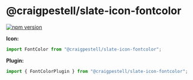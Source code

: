 # @craigpestell/slate-icon-fontcolor

[![npm version](https://badge.fury.io/js/%40canner%2Fslate-icon-fontcolor.svg)](https://badge.fury.io/js/%40canner%2Fslate-icon-fontcolor)

**Icon:**

```js
import FontColor from "@craigpestell/slate-icon-fontcolor";
```

**Plugin:**

```js
import { FontColorPlugin } from "@craigpestell/slate-icon-fontcolor";
```
